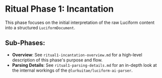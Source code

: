 # Ritual Phase 1: Incantation

This phase focuses on the initial interpretation of the raw Luciform content into a structured `LuciformDocument`.

## Sub-Phases:

*   **Overview**: See `ritual1-incantation-overview.md` for a high-level description of this phase's purpose and flow.
*   **Parsing Details**: See `ritual1-parsing-details.md` for an in-depth look at the internal workings of the `@lurkuitae/luciform-ai-parser`.
